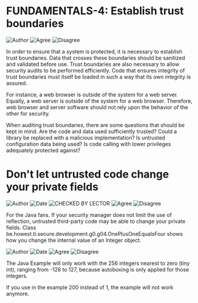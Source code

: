 # FUNDAMENTALS-4: Establish trust boundaries

![Author](https://img.shields.io/badge/Author-Oracle-blue.svg)
![Agree](https://img.shields.io/badge/AGREE-4-green.svg)
![Disagree](https://img.shields.io/badge/DISAGREE-0-red.svg)

In order to ensure that a system is protected, it is necessary to establish trust boundaries. Data that crosses these boundaries should be sanitized and validated before use. Trust boundaries are also necessary to allow security audits to be performed efficiently. Code that ensures integrity of trust boundaries must itself be loaded in such a way that its own integrity is assured.

For instance, a web browser is outside of the system for a web server. Equally, a web server is outside of the system for a web browser. Therefore, web browser and server software should not rely upon the behavior of the other for security.

When auditing trust boundaries, there are some questions that should be kept in mind. Are the code and data used sufficiently trusted? Could a library be replaced with a malicious implementation? Is untrusted configuration data being used? Is code calling with lower privileges adequately protected against?

# Don't let untrusted code change your private fields
![Author](https://img.shields.io/badge/Author-Manu.DeWitte-blue.svg)
![Date](https://img.shields.io/badge/Date-20171020-lightgrey.svg)
![CHECKED BY LECTOR](https://img.shields.io/badge/CHECKED_BY_LECTOR-YES-green.svg)
![Agree](https://img.shields.io/badge/AGREE-0-green.svg)
![Disagree](https://img.shields.io/badge/DISAGREE-0-red.svg)


For the Java fans. If your security manager does not limit the use of reflection, untrusted third-party code may be able 
to change your private fields. Class be.howest.ti.secure.development.g0.g04.OnePlusOneEqualsFour shows how you change 
the internal value of an Integer object.

![Author](https://img.shields.io/badge/Author-Rupert.Ovenden-blue.svg)
![Date](https://img.shields.io/badge/Date-20171020-lightgrey.svg)
![Agree](https://img.shields.io/badge/AGREE-0-green.svg)
![Disagree](https://img.shields.io/badge/DISAGREE-0-red.svg)

The Java Example will only work with the 256 integers nearest to zero (tiny int), ranging from -128 to 127, because autoboxing is only applied for those integers.

If you use in the example 200 instead of 1, the example will not work anymore. 